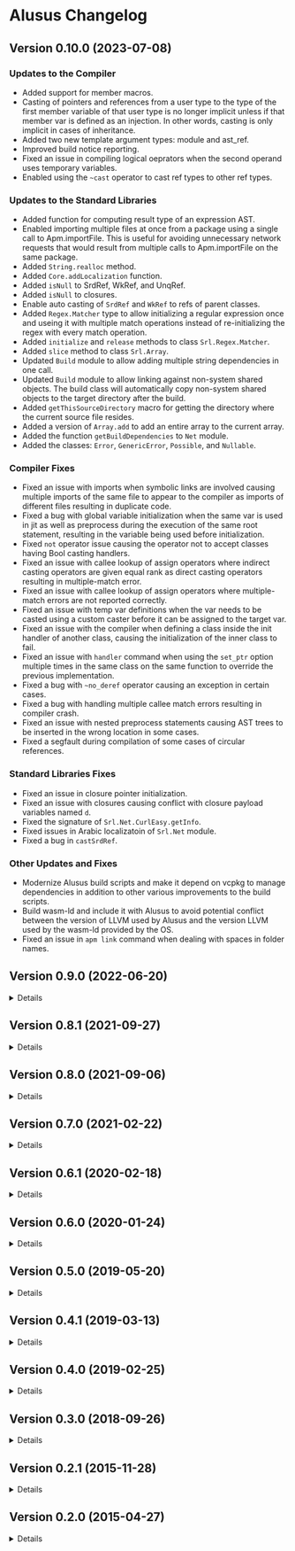 # Alusus Changelog

## Version 0.10.0 (2023-07-08)

### Updates to the Compiler

* Added support for member macros.
* Casting of pointers and references from a user type to the type of the first member variable of that user type is no
  longer implicit unless if that member var is defined as an injection. In other words, casting is only implicit in
  cases of inheritance.
* Added two new template argument types: module and ast_ref.
* Improved build notice reporting.
* Fixed an issue in compiling logical oeprators when the second operand uses temporary variables.
* Enabled using the `~cast` operator to cast ref types to other ref types.

### Updates to the Standard Libraries

* Added function for computing result type of an expression AST.
* Enabled importing multiple files at once from a package using a single call to Apm.importFile. This is useful for
  avoiding unnecessary network requests that would result from multiple calls to Apm.importFile on the same package.
* Added `String.realloc` method.
* Added `Core.addLocalization` function.
* Added `isNull` to SrdRef, WkRef, and UnqRef.
* Added `isNull` to closures.
* Enable auto casting of `SrdRef` and `WkRef` to refs of parent classes.
* Added `Regex.Matcher` type to allow initializing a regular expression once and useing it with multiple match
  operations instead of re-initializing the regex with every match operation.
* Added `initialize` and `release` methods to class `Srl.Regex.Matcher`.
* Added `slice` method to class `Srl.Array`.
* Updated `Build` module to allow adding multiple string dependencies in one call.
* Updated `Build` module to allow linking against non-system shared objects. The build class will automatically
  copy non-system shared objects to the target directory after the build.
* Added `getThisSourceDirectory` macro for getting the directory where the current source file resides.
* Added a version of `Array.add` to add an entire array to the current array.
* Added the function `getBuildDependencies` to `Net` module.
* Added the classes: `Error`, `GenericError`, `Possible`, and `Nullable`.

### Compiler Fixes

* Fixed an issue with imports when symbolic links are involved causing multiple imports of the same file to appear to
  the compiler as imports of different files resulting in duplicate code.
* Fixed a bug with global variable initialization when the same var is used in jit as well as preprocess during the
  execution of the same root statement, resulting in the variable being used before initialization.
* Fixed `not` operator issue causing the operator not to accept classes having Bool casting handlers.
* Fixed an issue with callee lookup of assign operators where indirect casting operators are given equal rank as
  direct casting operators resulting in multiple-match error.
* Fixed an issue with callee lookup of assign operators where multiple-match errors are not reported correctly.
* Fixed an issue with temp var definitions when the var needs to be casted using a custom caster before it can be
  assigned to the target var.
* Fixed an issue with the compiler when defining a class inside the init handler of another class, causing the
  initialization of the inner class to fail.
* Fixed an issue with `handler` command when using the `set_ptr` option multiple times in the same class on the same
  function to override the previous implementation.
* Fixed a bug with `~no_deref` operator causing an exception in certain cases.
* Fixed a bug with handling multiple callee match errors resulting in compiler crash.
* Fixed an issue with nested preprocess statements causing AST trees to be inserted in the wrong location in some
  cases.
* Fixed a segfault during compilation of some cases of circular references.

### Standard Libraries Fixes

* Fixed an issue in closure pointer initialization.
* Fixed an issue with closures causing conflict with closure payload variables named `d`.
* Fixed the signature of `Srl.Net.CurlEasy.getInfo`.
* Fixed issues in Arabic localizatoin of `Srl.Net` module.
* Fixed a bug in `castSrdRef`.

### Other Updates and Fixes

* Modernize Alusus build scripts and make it depend on vcpkg to manage dependencies in addition to other various
  improvements to the build scripts.
* Build wasm-ld and include it with Alusus to avoid potential conflict between the version of LLVM used by
  Alusus and the version LLVM used by the wasm-ld provided by the OS.
* Fixed an issue in `apm link` command when dealing with spaces in folder names.


## Version 0.9.0 (2022-06-20)
<details>

### Updates to the Compiler

* Added support for function and handler templates.
* Added support for creating custom grammars, like custom expressions.
* Added ~use_in operator which can be used to write command packs with the ability to specify the name of the target
  variable instead of always defaulting to `this`.
* Implemented PreGenTransformStatement class which allows preprocess statements to insert code translation that
  would be performed right before generation instead of being performed during preprocessing.
* Detect circular class code generation that can be triggered in some cases of nested preprocess statements.
* Make callee tracing smarter about using or skipping the auto defined `this`.
* Minor refactoring for better source readability and maintainability.

### Updates to the Standard Libraries

* Added support for closure payload capture modes.
* Added comparison operator to closures.

### Breaking Changes

* Fixed a typo in the Arabic name of the String.slice function.

### Compiler Fixes

* Fixed a bug in handling auto created this, where an auto created `this` (for class constructors) is incorrectly
  picked up during callee lookup in some cases.
* Fixed a bug in handling missing template arguments.
* Fixed a bug in handling invalid member variables.
* Fixed a bug in handling parsing errors in handler operation.
* Fixed a bug causing exceptions during preprocessing when handling parenthesis in some cases.
* Fixed a bug in handler command when specifying a different type for `this`.
* Fixed various issues in build notices:
  - Reduce unnecessary build notice duplicates in some cases.
  - Prevent loss of source location stack when a preprocess is triggered.
  - Fixed missing build notice location stack in the ~size operator.
* Other minor fixes.

### Standard Libraries Fixes

* Reduced build notice duplicates in closures.
* Fixed an issue when closures try to access `this` in command packs or in class bodies outside of functions or
  handlers.
* Fixed an issue with String._release.
* Fixed a bug where a closure cannot use `this` of a containing member function due to conflict with the closure's
  own `this` variable.
* Other minor bug fixes.

### Other Updates

* Fix the build on arm64 architecture.
* Documentation updates and typo fixes.
* Updated the logo in the documentation.
* Various updates to GTK syntax highlighting.
</details>


## Version 0.8.1 (2021-09-27)
<details>

* Fixed a bug in closures when declared inside a template and using a template argument as the type of a closure
  argument.
* Fixed a bug in using user types as arguments to variadic functions.
* Fixed a bug in comparing variadic function pointers.
* Updated the error message for type-mismatched assign operations when the assignee is a function pointer.
</details>


## Version 0.8.0 (2021-09-06)
<details>

### Updates to the Compiler

* Added support for command packs, which are sets of statements applied on an object using the `.{}` operator. This
  enables applying those statements on the object without repeating that object name in every statement.
* Added support for anonymous functions, which are functions defined inside expressions without a name.
* Enable the `handler` command to define member functions in a syntactically cleaner way.
* Added support for object properties which can be defined by applying `@operation` modifier on functions.
* Enable the `handler` command to define class properties in a syntactically cleaner way.
* Enable the `handler` command to define class methods and properties as function pointers rather than regular
  functions. This is useful for polymorphism.
* Added the `@no_preprocess` modifier to `ast` command to prevent preprocessing on the body of the command. This feature
  enables the user to postpone preprocessing on `ast` bodies until that body is inserted into the target location.
* Added a new type of template arguments, which is `ast` type. This type enables the user to pass a code as an argument
  to templates.
* Enable the `()` operator to be customized on classes (rather than objects). By default, applying the `()` op
  on types results in a temp variable of that type on the stack. By customizing this operator the user can override
  this behavior; for example, by creating an object on the heap instead of a temp variable on the stack.
* Enable putting statement in nested blocks, i.e. enable writing a code block inside another code block without the
  inner block being the body of some command (like if statements for example). This feature is useful in controlling
  the lifecycle of local variables by defining them alongside the statements that use them inside a block, so it can
  be automatically destructed once control goes out of the block.
* Improve performance of type lookup by keeping temporary copies of lookup results to speed up future lookups.
* Some internal refactoring and clean ups.

### Updates to the Standard Libraries

* Added a library to enable closures.
* Enable the user to define custom commands by adding new entries to the grammar dynamically.
* Added `astMgr.getVariableDomain` function for enquiring about the domain in which a variable is defined.
* Enable raising build messages programmatically.
* Enable programmatically enquiring about the current location of AST insertion point.
* Enable instantiating AST objects from within Alusus programs.

### Breaking Changes

* Replace the `type` keyword with `class` for defining new user types.
* Removed support for `@shared` and `@no_bind` modifiers from function definitions and instead added support for
  `@member` modifier for marking functions as member functions. Defining functions within class bodies no
  longer automatically make them member functions; the user will now need to add the `@member` modifier to make
  them member functions. Also, defining member functions now require manually adding `this` argument to the
  function definition. The aim for these changes is to simplify function definitions and remove the confusion
  caused by these modifiers and by the preprocessing that updates function definitions behind the scenes.

### Compiler Fixes

* Fixed an issue with the `use` command that causes following the `use` target that are deeper than one level.
* Fixed an issue in the grammar of function definitions.
* Fixed an issue with type lookup when the type name is mentioned in parenthesis.
* Fixed an issue with `~ast` operator.
* Fixed an issue in the `preprocess` command where dependencies of the preprocessing code cause the re-compilation
  of the same `preprocess` statement, which results in a segmentation fault.
* Fixed an issue causing global constructors to be called more than once during the same program execution.
* Fixed an issue with `dump_ast` command causing exceptions when the command target is not found.
* Fixed an issue in reporting errors in member variable definitions causing exceptions instead of regular build errors.
* Fixed an issue in calling function pointers when the return type has custom initializations (user defined
  constructors).
* Fixed some minor bugs in callee lookup.

### Standard Libraries Fixes

* Fixed an issue with memory handling in `Array.insert` and `Array.remove` functions.
* Fixed an issue with memory handling in the `String` type.
</details>


## Version 0.7.0 (2021-02-22)
<details>

### Updates to the Compiler

  * Updates to improve object oriented programming:
    - Added definition injection feature using the `@injection` modifier. This will enable type inheritance.
    - Added pointer to member functions which can be used to enable polymorphism.
    - Added support for constructors with arguments.
  * Programming the compiler:
    - Added `preprocess` command to enable execution during compilation.
    - Added `ast` command to allow passing AST (source code trees) as data to compiler functions.
    - Added functions to dynamically generate and insert source code during the `preprocess` execution.
    - Added interoperability between Alusus code and the compiler's C++ code. This allows the programmer access to the
      compiler and its data structures.
    - Added functions for scanning and querying the source code.
  * Enable preprocessing in the root.
  * Preprocessing now happens on demand rather than up-front.
  * Enabled pointer arithmetic.
  * Enabled generating web assembly output.
  * Added `ArchInt` and `ArchWord` types as integer types with bit count equal to the bitcount of pointers on the
    current architecture.
  * Added `temp_ref` type to enable automatic conversion of values to variables during function calls, when the function
    expects a reference rather than a value.
  * Added support for variadic functions.
  * Using the curly brackets in variadic function calls saves the user from having to provide the number of arguments.
  * Template types improvements:
    - Added `~no_deref` operator to force operations to be applied to the reference rather than the referenced object.
      This enables supporting reference in template types.
    - Enabled extending a specific template instance.
    - Enabled default values for template arguments.
  * Added the global var `Process.platform` to detect the current operating system.
  * Enabled detecting the name of the file being compiled.
  * Enabled the `or` (`||`) operator in import statements.
  * Enabled importing source files without specifying file extension.
  * Enabled omitting file extension when specifying the filename in the command line.
  * Upgrade LLVM to version 10.
  * Added support for macOS.

### Updates to the Standard Libraries

  * Added smart references to simplify memory garbage collection.
  * Added the type `Map`.
  * Added a version of `Array.add` that receives a group of elements to be added at once.
  * Additions for `String`:
    - `findLast`
    - `format`
    - `parseInt`
    - `parseFloat`
  * Additions for `Build` module:
    - Support for generating wasm files.
    - Enabled setting custom build flags.

### Breaking Changes

  * Defining a function pointer inside a type makes that a member function pointer instead of a global function pointer.
    To define a global function pointer inside a type the `@shared` modifier has to be used.
  * Removed the `globals.alusus` file and moved its definitions to `Srl/srl.alusus`.
  * Removed the `Build.Exe.new` function in favor of depending on type initialization handlers. Users should now define
    a variable of type `Build.Exe` instead of using `new`.

### Compiler Fixes

  * Few bug fixes related to callee lookup.
  * Fixed a bug in generating type auto constructors.
  * Fixed a bug in casting references.
  * Fixed a bug in casting user types.
  * Fixed a bug in initializing temporary variables of template types.
  * Fixed a bug in destructing temporary variables.
  * Fixed a bug in arithmetic assign operators.
  * Fixed few bugs in constructing and destructing variables.
  * Fixed a bug in differentiating between user defined references and implicit (compiler generated) references.
  * Fixed a bug in generating global constructors.
  * Fixed a bug with dealing with wrong types in variable definitions.
  * Fixed a bug in the `~ast` operator.
  * Fixed a bug in macros when the macro contains a definition with `@merge` modifier.
  * Fixed a bug in `use` command.
  * Few bug fixes related to dealing with user errors.
  * A lot of other minor fixes.

### Libraries Fixes

  * Fixed `String.append`.
  * Fixed a bug in `Array` type.
  * Fixed a bug in defining dependencies in `Build` module.
  * Improved error messages in `Build` module.
</details>


## Version 0.6.1 (2020-02-18)
<details>

### Fixes

  * Fixed a bug in the code generator resulting in destructors not being called on function arguments.
  * Fixed a bug in the code generator causing a crash when chaining assignment operators (like: x = y = 0).
  * Fixed a bug in function `String.trim`.

### Additions and Changes

  * Added `System.exit` function to SRL.
  * Made the enlargement of Array buffer exponential rather than linear.

### Breaking Changes

  * Unified all definitions of plain strings to `ptr[array[Char]]` instead of `ptr[Char]`.
</details>


## Version 0.6.0 (2020-01-24)
<details>

### What's New

  * Added the type `ref` to simplify dealing with pointers.
  * Initial support for object-oriented programming:
    - Added support to member functions.
    - Enabled customizing type initialization & destruction.
    - Objects with custom initialization are automatically passed by reference.
    - Added the tilde command `~init` to enable initializing dynamically allocated objects.
    - Added the tilde command `~terminate` to enable destroying dynamically allocated objects.
    - Added the command `handler` to enable operator overloading.
  * Added support for template types.
  * Additions to the Standard Runtime Library:
    - `String` type to simplify working with dynamic strings.
    - `Array` type to simplify working with dynamic arrays.
  * Code in module scope or type scope is now being executed.
  * Support for building executables.
  * Made the grammar more tolerant to missing semicolons.
  * Enabled passing multiple arguments to modifiers.
  * User can now read values passed to modifiers.
  * Improvements to Alusus Package Manager (APM):
    - Enabled installing multiple packages with the same name at the same time if they belong to different authors.
    - Enabled installing multiple versions of the same package at the same time.
    - Added the commands `link` and `unlink` to simplify testing packages locally before pushing the changes upstream.
    - Improvements to notifications.
  * Big improvement to tokenizing and parsing performance.

### Breaking Changes

  * Moved regular expressions functions to a separate module (Regex).
  * Moved the function `dumpLlvmIrForElement` to `Spp` module.
  * Renamed the type `Time` to `DetailedTime` in `Time` module.

### Fixes

  * Fixed an issue when executing code at root scope.
  * Fixed an issue with `Regex.match` function.
  * Fixed few issues in APM.
  * Fixed a performance issue with templates.
  * Fixed an issue preventing macros from being used at root scope.
  * Fixed an issue with parsing synchronization after syntax errors are encountered.
  * Fixed an issue with parsing `"["` and `'['`.

### Internal Changes

  * Removed state branching from the parser. This feature wasn't being used and was affecting performance.
  * Simplified the code of the parser and the lexer.
  * Renamed MacroProcessor to AstProcessor.
</details>


## Version 0.5.0 (2019-05-20)
<details>

### What's New

  * Enable execution of code in the root scope outside of modules and functions.
  * Enabled `use` command in the root scope.
  * Enabled assigning values in variable definition statements.
  * Added a simple package manager.
  * Enabled shorter syntax for functions, modules, types, and macros. You can now define functions using the `function`
    keyword directly without the need for `def`. The same applies to modules, types, and macros.
  * Enabled multi-line comments.
  * Enabled \u, \U, \x, and \f escape sequences in strings.
  * Added a library for sending network requests.
  * Added a library for extracting zip files.
  * Added regular expression functions.
  * Added `Process.language` global variable to carry the code of the currently
    selected system language.
  * Enabled the % operator on float numbers.
  * Added line numbers to interactive mode.
  * Raise a build error when return statements are missing.
  * Raise a build error for unreachable code.
  * Limit code generation to only the elements needed for the execution rather
    than building the entire source code.
  * Improved implicit casting of pointers to pointers.

### Backwards Incompatible Changes

  * Removed the `run` command which is no longer needed.
  * Replaced the `dump_llvm_ir` command with a function.

### Fixes

  * Fixed an issue with detecting current system language.
  * Fixed an issue with build script

### Internal Changes

  * Use version 7.0.1 of LLVM instead of the old version 3.3.
  * Migrated build scripts to Python instead of Bash.
  * Use regular inheritance instead of virtual inheritance in Alusus classes.
  * Added RootScopeHandler dynamic class to allow easier overriding the handling
    of elements added to the root scope.

That's in addition to many other smaller fixes and additions to the standard
runtime liraries.
</details>


## Version 0.4.1 (2019-03-13)
<details>

### What's New

  * Added support for passing process arguments to the running start function.
  * If the start function returns a non-zero value the result is used as an exit
    code for the Core.
</details>


## Version 0.4.0 (2019-02-25)
<details>

### What's New

  * Added support for macros which allow the programmer to put a group of
    commands into a macro that can then be reused elsewhere. This feature is
    conceptually similar to C macros, but its implementation is different.
    While macros in C are executed as a preprocessor working on characters, in
    Alusus macros are part of the parsing process, which leads to the following
    differences:
    - In Alusus macros are limited to the scope in which they are defined unlike
      C macros which can't be scoped. In other words, if you define a macro in
      Alusus within a certain scope (a module for example) then tried to use it
      outside of that scope the compiler will error out unless you mention the
      full path leading to that macro.
    - In Alusus you can define multiple macros with the same name if they are
      defined in different scopes. In C you can't do that.
    - In Alusus parsing errors inside macros are detected during the parsing of
      the macro itself, whereas in C parsing errors won't be detected until the
      macro is used somewhere.
    - In Alusus you can't define macros containing partial commands or partial
      rules like you can in C.
  * Added the command `use` which allows the programmer to tell the compiler to
    search for identifiers within a certain scope by default. For example,
    instead of having to mention `Srl.Console.print` multiple times, the user
    can type `use Srl.Console` and then elsewhere only type `print`.
  * Added support for constant definitions, which allow the user to give a name
    to a certain constant value. For example: `def PI: 3.141592`.
  * Empty brackets can now be dropped from function definitions if those
    functions take no args and return nothing.
  * Defining a pointer without specifying its content type now defaults it to
    a void pointer.
  * Allow the definition of global vars and functions inside the bodies of user
    types. This is similar to the use of `static` keyword in C++ class members.
  * Pointer to user types are now implicitly casted to pointers of the type of
    the first member within that user type. For example, if you have a user type
    whose first element is an Int, then a pointer to that user type will now
    implicitly be castable to an Int pointer.
  * Added an experimental GUI library based on GTK. This is still experimental
    and it only includes a small subset of GTK, but the user can easily add
    any missing parts. The included elements are windows, header bars, message
    dialogs, buttons, toggle buttons, checkboxes, menus, entry fields as well as
    images. If the user needs anything outside of this it can be added by simply
    defining the needed functions. The user can refer to Alusus GTK library to
    know how it's done.

### Fixes

  * Fixed a bug in parsing expression lists.
  * Fixed a bug in function code generation.
  * Defining global variables of type array or user types is now possible.
  * Fixed an issue in detecting the system's display language.
  * Fixed a problem in parsing function args when those args have no names.
  * Few other internal fixes.
</details>


## Version 0.3.0 (2018-09-26)
<details>

### What's New

  * Improved the support for basic data types. The list now includes:
    - 8, 16, 32, and 64 bit integers.
    - 8, 16, 32, and 64 bit words (unsigned ints).
    - 32 and 64 bit floats.
    - boolean.
  * Basic types are now templates that take the size as argument. e.g. Int[16],
    Float[64]. Default size is considered if no params are provided.
  * Added support for function pointers.
  * Enabled pointer comparisons and casting between pointers and integers.
  * Added support for `else` clause in if statements.
  * Added support for `break` command in loops.
  * Added support for `continue` command in loops.
  * Added support for modifiers.
  * Added proper support for namespacing.
  * Enable merging definitions through the @merge modifier. This will allow
    adding more definitions into existing modules or types.
  * Signature can be omitted now from function definitions if it has no args and
    return void.
  * Added a Standard Runtime Library which includes the following sub modules:
    - Console: Functions used in the terminal.
    - System: Misc system functions.
    - Memory: Memory allocation and other related functions.
    - String: Manipulating and accessing strings.
    - File: File access functions.
    - Math: Math functions.
  * Removed the `link` command and replaced it with a modifier on normal
    function definitions.
  * Declaring user types is now done with the `type` keyword instead of
    `struct`.
  * Referencing arrays is now done with parenthesis instead of square brackets.
  * Renamed SCG (Standard Code Generator) into SPP (Standard Programming
    Paradigm).
  * Added `dump_ast` command to dump the AST tree of a certain element.
  * Renamed the `build` command, which only dumped the LLVM IR code, to
    `dump_llvm_ir`.
  * The `run` command now takes a reference to the entry point function, which
    now can be named anything.
  * Supported internationalization in build notices.
  * Improvements to implicit casting.
  * Various small improvements in expressions.
  * Added a simple interactive mode, though this is mostly useful for Alusus
    compiler or code generator developers rather than end users.

### Fixes

  * Improved build error messages.
  * Fixed issues where build error location was not reported correctly.
  * Fixed an issue in generating functions with non-ascii names.
  * Improved automated test coverage and unified all tests around simpler E2E
    tests.
  * Many bug fixes.

### Internal Changes

  * Complete re-write of the standard library to streamline it and make it more
    maintainable.
  * Major refactoring in the Core to simplify the code base.
  * Split target specific code in the standard library (SPP) from the rest of
    the library, making it easier in the future to target platforms other than
    LLVM.
  * Added support for template interfaces.
  * Implemented dynamic interfaces.
  * Standard libraries can now be dynamically modified at run time.
  * Removed dependency on Boost and Catch.
  * Switched the build to C++17.
  * Few changes in naming conventions.
  * Disabled RTTI, which is no longer needed.
</details>


## Version 0.2.1 (2015-11-28)
<details>

### What's New

  * Support for casting between different pointer types.
  * Support for casting from pointer to integer.
  * Added ~size operator for obtaining the size of a variable or an expression
    in memory.
  * Added char data type.
  * Refactored the Core's data framework to make it generic and streamlined.
    This change is needed by SCG to enable it to use the Core's data framework
    to store compiled code. This work is a preparation to start implementing
    namespaces and other object-oriented features.
  * Improved performance of the parser.

### Fixes

  * Fixed the naming convention of the SCG source code.
  * Various cleanup and minor bug fixes.
</details>


## Version 0.2.0 (2015-04-27)
<details>

### What's New

  * Support for automatic type deduction during variable definition. For example
    this statement will automatically determine the type of i as integer:
    def i = 5;
  * Support for explicit and implicit casting.
  * Support for unary -, prefix ++, and prefix -- operators.
  * Support for calling functions defined later in the module.
  * Enabled linking to third party shared libraries.
  * Replaced some operators with more familiar operators. The assignment
    operator is now = instead of :=, and the comparison operator is now
    == instead of =. The negation operator is now using ! instead of ^.
  * The 'import' command now searches through multiple paths for the requested
    file rather than only the current directory.
  * Support for UTF8 in the lexer.
  * Added 'alias' definition type. This is useful for localization of the
    language.
  * Arabic localization. It's now possible to write your source code in Arabic.
  * Improvement to compilation error reporting:
    - Bracketed code blocks are properly skipped now when trying to find the end
      of the statement after an error.
    - Error location is properly reported now. Error messages include the source
      file, line, and column at which the error is found.
    - More errors are reported before the compiler quits.
  * Eliminated the need to modify LD_LIBRARY_PATH environment variable to run
    the compiler.
  * Internal refactoring:
    - The SCG now uses the Core's exception classes.
    - Streamlined the classes in the Core::Data namespace to improve the design
      and eliminate unneeded complexity.
    - Streamlined the Core namespace by reducing the number of inner namespaces.
    - Switched the lexer to use the same data classes defined in Core::Data
      rather than its own separate classes.
    - Improved the design of the data references subsystem of the Core making it
      more generic and extensible.
    - Removed ParsedDataBrowser and replaced its references with calls to the
      improved data references subsystem.

### Fixes

  * Expressions with multiple binary operators now work properly.
  * Handling some memory leaks.
  * Various bug fixes.
</details>
